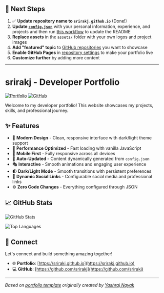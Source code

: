 ## 🚀 Next Steps

1. ✅ **Update repository name to `srirakj.github.io`** (Done!)
2. **Update [`config.json`](https://github.com/srirakj/srirakj.github.io/blob/main/config.json)** with your personal information, experience, and projects and then run [this workflow](https://github.com/srirakj/srirakj.github.io/actions/workflows/update-readme.yml) to update the README
3. **Replace assets** in the [`assets/`](https://github.com/srirakj/srirakj.github.io/tree/main/assets/) folder with your own logos and project images
4. **Add "featured" topic** to [GitHub repositories](https://github.com/srirakj?tab=repositories) you want to showcase
5. **Enable GitHub Pages** in [repository settings](https://github.com/srirakj/srirakj.github.io/settings/pages) to make your portfolio live
6. **Customize further** by adding more content

---

# srirakj - Developer Portfolio

<div align="left">
  
[![Portfolio](https://img.shields.io/badge/🌐_Visit_Portfolio-Live-brightgreen?style=for-the-badge)](https://srirakj.github.io)
[![GitHub](https://img.shields.io/badge/GitHub-Profile-181717?style=for-the-badge&logo=github)](https://github.com/srirakj)

</div>

Welcome to my developer portfolio! This website showcases my projects, skills, and professional journey.

## ✨ Features

- 🎨 **Modern Design** - Clean, responsive interface with dark/light theme support
- 🚀 **Performance Optimized** - Fast loading with vanilla JavaScript
- 📱 **Mobile First** - Fully responsive across all devices
- 🔄 **Auto-Updated** - Content dynamically generated from `config.json`
- 🎭 **Interactive** - Smooth animations and engaging user experience
- 🌓 **Dark/Light Mode** - Smooth transitions with persistent preferences
- 🔗 **Dynamic Social Links** - Configurable social media and professional links
- ⚙️ **Zero Code Changes** - Everything configured through JSON

## 📈 GitHub Stats

<div align="left">

![GitHub Stats](https://github-readme-stats.vercel.app/api?username=srirakj&theme=dark&hide_border=true&include_all_commits=true&count_private=true)

![Top Languages](https://github-readme-stats.vercel.app/api/top-langs/?username=srirakj&theme=dark&hide_border=true&include_all_commits=true&count_private=true&layout=compact)

</div>

## 🤝 Connect

Let's connect and build something amazing together!

- 🌐 **Portfolio**: [https://srirakj.github.io](https://srirakj.github.io)
- 💻 **GitHub**: [https://github.com/srirakj](https://github.com/srirakj)

---

*Based on [portfolio template](https://github.com/yashrajnayak/developer-portfolio) originally created by [Yashraj Nayak](https://github.com/yashrajnayak)*